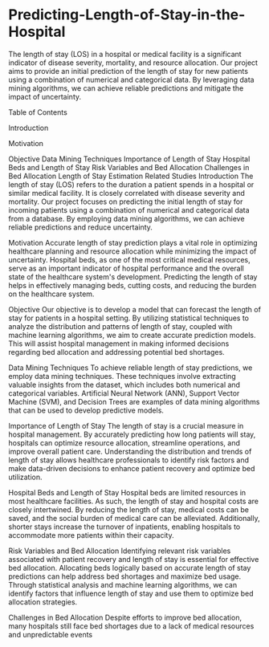 # Predicting-Length-of-Stay-in-the-Hospital

The length of stay (LOS) in a hospital or medical facility is a significant indicator of disease severity, mortality, and resource allocation. Our project aims to provide an initial prediction of the length of stay for new patients using a combination of numerical and categorical data. By leveraging data mining algorithms, we can achieve reliable predictions and mitigate the impact of uncertainty.

Table of Contents

Introduction

Motivation

Objective
Data Mining Techniques
Importance of Length of Stay
Hospital Beds and Length of Stay
Risk Variables and Bed Allocation
Challenges in Bed Allocation
Length of Stay Estimation
Related Studies
Introduction
The length of stay (LOS) refers to the duration a patient spends in a hospital or similar medical facility. It is closely correlated with disease severity and mortality. Our project focuses on predicting the initial length of stay for incoming patients using a combination of numerical and categorical data from a database. By employing data mining algorithms, we can achieve reliable predictions and reduce uncertainty.

Motivation
Accurate length of stay prediction plays a vital role in optimizing healthcare planning and resource allocation while minimizing the impact of uncertainty. Hospital beds, as one of the most critical medical resources, serve as an important indicator of hospital performance and the overall state of the healthcare system's development. Predicting the length of stay helps in effectively managing beds, cutting costs, and reducing the burden on the healthcare system.

Objective
Our objective is to develop a model that can forecast the length of stay for patients in a hospital setting. By utilizing statistical techniques to analyze the distribution and patterns of length of stay, coupled with machine learning algorithms, we aim to create accurate prediction models. This will assist hospital management in making informed decisions regarding bed allocation and addressing potential bed shortages.

Data Mining Techniques
To achieve reliable length of stay predictions, we employ data mining techniques. These techniques involve extracting valuable insights from the dataset, which includes both numerical and categorical variables. Artificial Neural Network (ANN), Support Vector Machine (SVM), and Decision Trees are examples of data mining algorithms that can be used to develop predictive models.

Importance of Length of Stay
The length of stay is a crucial measure in hospital management. By accurately predicting how long patients will stay, hospitals can optimize resource allocation, streamline operations, and improve overall patient care. Understanding the distribution and trends of length of stay allows healthcare professionals to identify risk factors and make data-driven decisions to enhance patient recovery and optimize bed utilization.

Hospital Beds and Length of Stay
Hospital beds are limited resources in most healthcare facilities. As such, the length of stay and hospital costs are closely intertwined. By reducing the length of stay, medical costs can be saved, and the social burden of medical care can be alleviated. Additionally, shorter stays increase the turnover of inpatients, enabling hospitals to accommodate more patients within their capacity.

Risk Variables and Bed Allocation
Identifying relevant risk variables associated with patient recovery and length of stay is essential for effective bed allocation. Allocating beds logically based on accurate length of stay predictions can help address bed shortages and maximize bed usage. Through statistical analysis and machine learning algorithms, we can identify factors that influence length of stay and use them to optimize bed allocation strategies.

Challenges in Bed Allocation
Despite efforts to improve bed allocation, many hospitals still face bed shortages due to a lack of medical resources and unpredictable events
